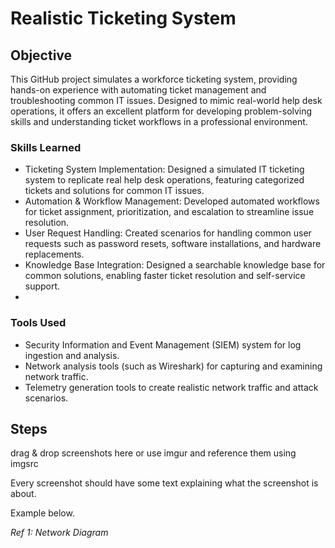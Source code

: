 # Realistic Ticketing System

## Objective
This GitHub project simulates a workforce ticketing system, providing hands-on experience with automating ticket management and troubleshooting common IT issues. Designed to mimic real-world help desk operations, it offers an excellent platform for developing problem-solving skills and understanding ticket workflows in a professional environment.

### Skills Learned

- Ticketing System Implementation: Designed a simulated IT ticketing system to replicate real help desk operations, featuring categorized tickets and solutions for common IT issues.
- Automation & Workflow Management: Developed automated workflows for ticket assignment, prioritization, and escalation to streamline issue resolution.
- User Request Handling: Created scenarios for handling common user requests such as password resets, software installations, and hardware replacements.
- Knowledge Base Integration: Designed a searchable knowledge base for common solutions, enabling faster ticket resolution and self-service support.
- 
### Tools Used

- Security Information and Event Management (SIEM) system for log ingestion and analysis.
- Network analysis tools (such as Wireshark) for capturing and examining network traffic.
- Telemetry generation tools to create realistic network traffic and attack scenarios.

## Steps
drag & drop screenshots here or use imgur and reference them using imgsrc

Every screenshot should have some text explaining what the screenshot is about.

Example below.

*Ref 1: Network Diagram*
